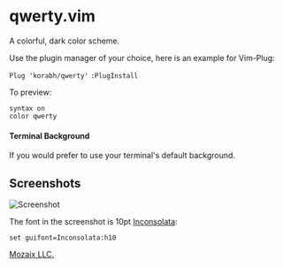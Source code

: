 qwerty.vim
==============

A colorful, dark color scheme.

Use the plugin manager of your choice, here is an example for Vim-Plug:

`Plug 'korabh/qwerty'`
`:PlugInstall`

To preview:
```
syntax on
color qwerty
```
#### Terminal Background

If you would prefer to use your terminal's default background.

## Screenshots
![Screenshot](https://image.ibb.co/dx9NHm/qwerty.png)

The font in the screenshot is 10pt [Inconsolata][inconsolata]:

```vim
set guifont=Inconsolata:h10
```

[Mozaix LLC.][mozaix_llc]

[mozaix_llc]: http://mozaixllc.com
[inconsolata]: https://www.fontsquirrel.com/fonts/inconsolata
